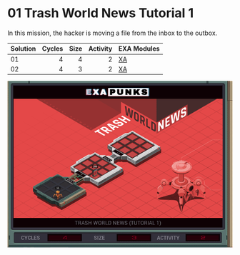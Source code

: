 # 01 Trash World News Tutorial 1

In this mission, the hacker is moving a file from the inbox to the outbox.

| Solution | Cycles | Size | Activity | EXA Modules|
|:---------|-------:|-----:|---------:|------------|
| 01       |      4 |    4 |        2 | [XA](01-XA.exa) |
| 02       |      4 |    3 |        2 | [XA](02-XA.exa) |

![Solution 02](EXAPUNKS%20-%20TRASH%20WORLD%20NEWS.gif "Solution 02")
